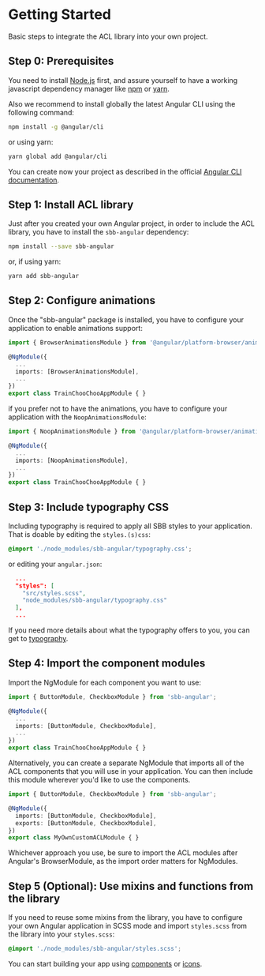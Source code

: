   
# Getting Started

Basic steps to integrate the ACL library into your own project.  

## Step 0: Prerequisites

You need to install [Node.js](https://nodejs.org/it/)  first, and assure yourself to have a working javascript dependency manager like [npm](https://www.npmjs.com/) or [yarn](https://yarnpkg.com/lang/en/).

Also we recommend to install globally the latest Angular CLI using the following command:

```sh
npm install -g @angular/cli
```

or using yarn:

```sh
yarn global add @angular/cli
```

You can create now your project as described in the official [Angular CLI documentation](https://cli.angular.io/).

## Step 1: Install ACL library

Just after you created your own Angular project, in order to include the ACL library, you have to install the ```sbb-angular``` dependency:

```sh
npm install --save sbb-angular
```

or, if using yarn:

```sh
yarn add sbb-angular
```

## Step 2: Configure animations

Once the "sbb-angular" package is installed, you have to configure your application to enable animations support:

```ts
import { BrowserAnimationsModule } from '@angular/platform-browser/animations';

@NgModule({
  ...
  imports: [BrowserAnimationsModule],
  ...
})
export class TrainChooChooAppModule { }
```

if you prefer not to have the animations, you have to configure your application with the ```NoopAnimationsModule```:

```ts
import { NoopAnimationsModule } from '@angular/platform-browser/animations';

@NgModule({
  ...
  imports: [NoopAnimationsModule],
  ...
})
export class TrainChooChooAppModule { }
```

## Step 3: Include typography CSS

Including typography is required to apply all SBB styles to your application. That is doable by editing the ```styles.(s)css```:

```css
@import './node_modules/sbb-angular/typography.css';
```

or editing your ```angular.json```:

```json
  ...
  "styles": [
    "src/styles.scss",
    "node_modules/sbb-angular/typography.css"
  ],
  ...
```

If you need more details about what the typography offers to you, you can get to [typography](./typography).

## Step 4: Import the component modules

Import the NgModule for each component you want to use:

```ts
import { ButtonModule, CheckboxModule } from 'sbb-angular';

@NgModule({
  ...
  imports: [ButtonModule, CheckboxModule],
  ...
})
export class TrainChooChooAppModule { }
```

Alternatively, you can create a separate NgModule that imports all of the ACL components that you will use in your application. You can then include this module wherever you'd like to use the components.

```ts
import { ButtonModule, CheckboxModule } from 'sbb-angular';

@NgModule({
  imports: [ButtonModule, CheckboxModule],
  exports: [ButtonModule, CheckboxModule],
})
export class MyOwnCustomACLModule { }
```

Whichever approach you use, be sure to import the ACL modules after Angular's BrowserModule, as the import order matters for NgModules.

## Step 5 (Optional): Use mixins and functions from the library

If you need to reuse some mixins from the library, you have to configure your own Angular application in SCSS mode and import ```styles.scss``` from the library into your ```styles.scss```:

```scss
@import './node_modules/sbb-angular/styles.scss';
```

You can start building your app using [components](./components-list) or [icons](./icons-list).
